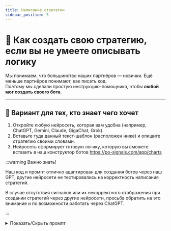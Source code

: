 ```yaml
---
title: Написание стратегии
sidebar_position: 5
---
```


# 🧩 Как создать свою стратегию, если вы не умеете описывать логику

Мы понимаем, что большинство наших партнёров — новички. Ещё меньше партнёров понимают, как писать код.  
Поэтому мы сделали простую инструкцию-помощника, чтобы **любой мог создать своего бота**.

---

## 🔹 Вариант для тех, кто **знает чего хочет**
1. Откройте любую нейросеть, которая вам удобна (например, ChatGPT, Gemini, Claude, GigaChat, Grok).  
2. Вставьте туда данный текст-шаблон (расположен ниже) и опишите стратегию своими словами.  
3. Нейросеть сформирует готовую логику, которую вы сможете вставить в наш конструктор ботов https://po-signals.com/app/charts

:::warning Важно знать!

Наш код и промпт отлично адаптирован для создания ботов через наш GPT, другие нейросети не тестировались на корректность написания стратегий.

В случае отсутствия сигналов или их некорректного отображения при создании стратегий через другие нейросети, просьба обратить на это внимание и по возможности работать через ChatGPT.

:::

<details>
  <summary>Показать/Скрыть промпт</summary>
  ```
  Запомни правила, когда я напишу тебе стратегию, интерпретируй в код по данн
ому промпту:

- Используй мой код-шаблон для написания стратегий.
- Четко придерживайся структуры кода.
- Все сигналы рассчитывай не только на текущей свече, но и на истории.
- Все настройки paramMeta прописывай на моем языке.
- Всегда адаптируй defaultParams/paramMeta под описанную логику (не оставляй fast/slow).

Код в который нужно встроить логику:
Хочу, чтобы ты создал для меня сигнального бота по этой структуре кода:

export const meta = {
  name: "Уникальное название бота",
    defaultParams: { 
    // ЗАПОЛНИ ПОД СТРАТЕГИЮ ПОЛЬЗОВАТЕЛЯ (например):
    // rsiLength: 14, emaFast: 8, emaSlow: 50, barsConfirm: 3, overbought: 70, oversold: 30
  },
  paramMeta: { 
    // ЛЕЙБЛЫ НА ЯЗЫКЕ ПОЛЬЗОВАТЕЛЯ. Пример:
    // rsiLength:  { label: "RSI период", type: "number", min: 2,  max: 100 },
    // emaFast:    { label: "EMA быстрая", type: "number", min: 2,  max: 50  },
    // emaSlow:    { label: "EMA медленная", type: "number", min: 5,  max: 200 },
    // barsConfirm:{ label: "Свечи подтверждения", type: "number", min: 1, max: 10 },
    // overbought: { label: "Верхний порог", type: "number", min: 50, max: 100 },
    // oversold:   { label: "Нижний порог", type: "number", min: 0,  max: 50 }
  }
};

export function init(ctx) {
  const { candleSeries, isDark, params, createSeriesMarkers } = ctx;
  const markersApi = createSeriesMarkers(candleSeries, []);

  function update(candles) {
    // candles: [{ time, open, high, low, close }, ...]
    // Логика расчёта сигналов на основе моего описания ниже
    // Пример вызова:
    // markersApi.setMarkers([
    //   { name: "buy",  time, position: "belowBar", shape: "arrowUp",   color: "#16a34a", price, text: "BUY" },
    //   { name: "sell", time, position: "aboveBar", shape: "arrowDown", color: "#ef4444", price, text: "SELL" }
    // ])

    // return markers
  }

  function destroy() { markersApi.setMarkers([]); }
  return { update, destroy };
}

Мои данные:
- Логика сигналов: (описание — когда ставить BUY/SELL)

Дополнительно:
- Если расчёты можно сделать через библиотеку technicalindicators, используй её. Например: TI.EMA.calculate(...), TI.MACD.calculate(...)
- Не добавляй ничего кроме маркеров (никаких линий/фигур).
- Сохраняй точную структуру кода как в примере.
```
</details>

---

## 🔹 Вариант для тех, кто **не умеет писать стратегии, но хочет попробовать**
1. Скопируйте промпт, расположенный ниже.

<details>
  <summary>Показать/Скрыть промпт</summary>
  ```
  - Нужна торговая стратегия для бинарных опционов. 
  - Стратегия уникальная с большим количеством точек входа в BUY/SELL.
  - Дай 5 вариантов стратегий для новичка чтобы были по тренду и контртренд.
  - Напиши логику входа (кратко), а так же краткое описание стратегии.
  ```
</details>

2. Выберите одну из полученных стратегий или попросите придумать новые.  
3. Полученный ответ **скопируйте и отправьте** в наш GPT:

👉 **[Конструктор сигналов для Pocket Option](https://chatgpt.com/g/g-68a75128be50819196a154db54a0da09-konstruktor-signalnykh-botov-dlia-pocket-option)**  

4. В ответ наш GPT даст вам готовый код стратегии (не все могут работать корректно из-за их настроек).  
5. Вставьте код в **конструктор ботов** → нажмите **Проверить**.  
6. Если появилась ✅ зелёная галочка — нажимайте **Создать бота**.  
7. Вернитесь на график и проверьте, есть ли сигналы.

---

## ❓ Что делать, если сигналов **нет или мало**
- Попробуйте изменить настройки параметров (например, увеличить чувствительность индикатора).  
- Упростите условия стратегии (иногда слишком строгие правила мешают появлению сигналов).  
- Перепишите промт с более простыми условиями.

---

## 💡 Почему наш GPT лучше, чем писать код самому
- В нашем GPT **жёстко прописаны условия для отрисовки сигналов на истории**, что позволяет вам видеть сигналы в прошлом и анализировать их.  
- Учитываются **десятки нюансов**, которые новички часто упускают.  
- Вы получаете **рабочий код сразу**, без необходимости изучать промпты для нейросетей и программирование.  
- Всё адаптировано **под наш конструктор**, без лишней рутины.

